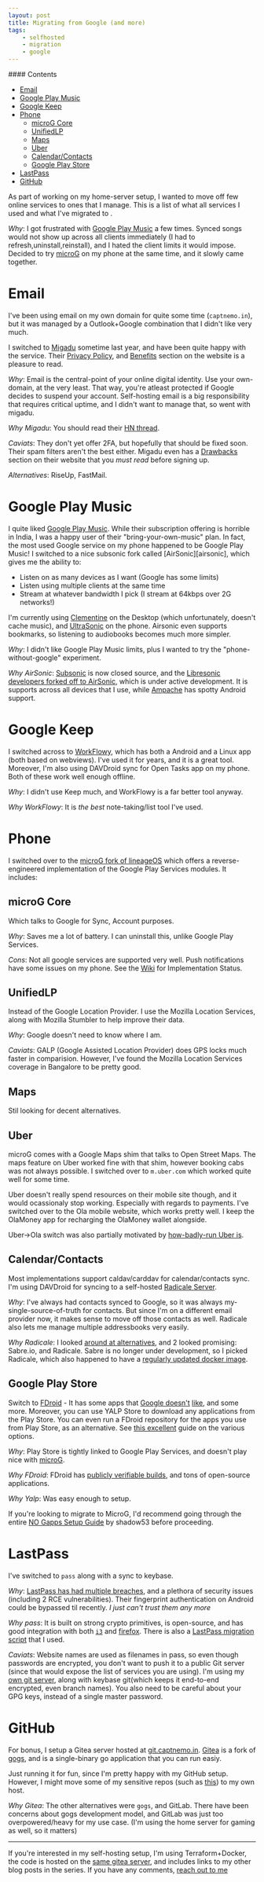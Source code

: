 ```yaml
---
layout: post
title: Migrating from Google (and more)
tags: 
    - selfhosted
    - migration
    - google
---
```


<div class="toc" markdown="1">
#### Contents

- [Email](#email)
- [Google Play Music](#google-play-music)
- [Google Keep](#google-keep)
- [Phone](#phone)
  * [microG Core](#microg-core)
  * [UnifiedLP](#unifiedlp)
  * [Maps](#maps)
  * [Uber](#uber)
  * [Calendar/Contacts](#calendar-contacts)
  * [Google Play Store](#google-play-store)
- [LastPass](#lastpass)
- [GitHub](#github)
</div>

As part of working on my home-server setup, I wanted to move off few online services to ones that I manage. This is a list of what all services I used and what I've migrated to . 

_Why_: I got frustrated with [Google Play Music][gpm] a few times. Synced songs would not show up across all clients immediately (I had to refresh,uninstall,reinstall), and I hated the client limits it would impose. Decided to try [microG][mg] on my phone at the same time, and it slowly came together.

# Email

I've been using email on my own domain for quite some time (`captnemo.in`), but it was managed by a Outlook+Google combination that I didn't like very much.

I switched to [Migadu][migadu] sometime last year, and have been quite happy with the service. Their [Privacy Policy](https://www.migadu.com/en/privacy.html), and [Benefits](https://www.migadu.com/en/benefits.html) section on the website is a pleasure to read.

_Why_: Email is the central-point of your online digital identity. Use your own-domain, at the very least. That way, you're atleast protected if Google decides to suspend your account. Self-hosting email is a big responsibility that requires critical uptime, and I didn't want to manage that, so went with migadu.

_Why Migadu_: You should read their [HN thread](https://news.ycombinator.com/item?id=13048334).

_Caviats_: They don't yet offer 2FA, but hopefully that should be fixed soon. Their spam filters aren't the best either. Migadu even has a [Drawbacks](https://www.migadu.com/en/drawbacks.html) section on their website that you _must read_ before signing up.

_Alternatives_: RiseUp, FastMail.

# Google Play Music

I quite liked [Google Play Music][gpm]. While their subscription offering is horrible in India, I was a happy user of their "bring-your-own-music" plan. In fact, the most used Google service on my phone happened to be Google Play Music! I switched to a nice subsonic fork called [AirSonic][airsonic], which gives me the ability to:

- Listen on as many devices as I want (Google has some limits)
- Listen using multiple clients at the same time
- Stream at whatever bandwidth I pick (I stream at 64kbps over 2G networks!)

I'm currently using [Clementine](https://www.clementine-player.org/) on the Desktop (which unfortunately, doesn't cache music), and [UltraSonic](https://github.com/ultrasonic/ultrasonic/) on the phone. Airsonic even supports bookmarks, so listening to audiobooks becomes much more simpler.

_Why_: I didn't like Google Play Music limits, plus I wanted to try the "phone-without-google" experiment.

_Why AirSonic_: [Subsonic](https://github.com/sindremehus/subsonic) is now closed source, and the [Libresonic developers forked off to AirSonic](https://www.reddit.com/r/selfhosted/comments/6saiac/airsonic_is_out/dlbea94/), which is under active development. It is supports across all devices that I use, while [Ampache][ampache] has spotty Android support.

# Google Keep

I switched across to [WorkFlowy](https://workflowy.com), which has both a Android and a Linux app (both based on webviews). I've used it for years, and it is a great tool. Moreover, I'm also using DAVDroid sync for Open Tasks app on my phone. Both of these work well enough offline.

_Why_: I didn't use Keep much, and WorkFlowy is a far better tool anyway.

_Why WorkFlowy_: It is _the best_ note-taking/list tool I've used.

# Phone

I switched over to the [microG fork of lineageOS](https://lineage.microg.org/) which offers a reverse-engineered implementation of the Google Play Services modules. It includes:

## microG Core

Which talks to Google for Sync, Account purposes.

_Why_: Saves me a lot of battery. I can uninstall this, unlike Google Play Services.

_Cons_: Not all google services are supported very well. Push notifications have some issues on my phone. See the [Wiki](https://github.com/microg/android_packages_apps_GmsCore/wiki/Implementation-Status) for Implementation Status.

## UnifiedLP

Instead of the Google Location Provider. I use the Mozilla Location Services, along with Mozilla Stumbler to help improve their data.

_Why_: Google doesn't need to know where I am.

_Caviats_: GALP (Google Assisted Location Provider) does GPS locks much faster in comparision. However, I've found the Mozilla Location Services coverage in Bangalore to be pretty good.

## Maps

Stil looking for decent alternatives.

## Uber

microG comes with a Google Maps shim that talks to Open Street Maps. The maps feature on Uber worked fine with that shim, however booking cabs was not always possible. I switched over to `m.uber.com` which worked quite well for some time.

Uber doesn't really spend resources on their mobile site though, and it would ocassionaly stop working. Especially with regards to payments. I've switched over to the Ola mobile website, which works pretty well. I keep the OlaMoney app for recharging the OlaMoney wallet alongside.

Uber->Ola switch was also partially motivated by [how-badly-run Uber is](https://www.theguardian.com/technology/2017/jun/18/uber-travis-kalanick-scandal-pr-disaster-timeline).

## Calendar/Contacts

Most implementations support caldav/carddav for calendar/contacts sync. I'm using DAVDroid for syncing to a self-hosted [Radicale Server][radicale].

_Why_: I've always had contacts synced to Google, so it was always my-single-source-of-truth for contacts. But since I'm on a different email provider now, it makes sense to move off those contacts as well. Radicale also lets me manage multiple addressbooks very easily.

_Why Radicale_: I looked [around at alternatives](https://github.com/Kickball/awesome-selfhosted#calendaring-and-contacts-management), and 2 looked promising: Sabre.io, and Radicale. Sabre is no longer under development, so I picked Radicale, which also happened to have a [regularly updated docker image](https://hub.docker.com/r/tomsquest/docker-radicale/).

## Google Play Store

Switch to [FDroid](https://f-droid.org/) - It has some apps that [Google doesn't](https://adaway.org/) [like](https://newpipe.schabi.org/), and some more. Moreover, you can use YALP Store to download any applications from the Play Store. You can even run a FDroid repository for the apps you use from Play Store, as an alternative. See [this excellent](https://shadow53.com/android/no-gapps/faq/can-i-use-the-official-play-store-with-microg/) guide on the various options.

_Why_: Play Store is tightly linked to Google Play Services, and doesn't play nice with [microG][mg].

_Why FDroid_: FDroid has [publicly verifiable builds](https://f-droid.org/wiki/page/Deterministic,_Reproducible_Builds), and tons of open-source applications.

_Why Yalp_: Was easy enough to setup.

If you're looking to migrate to MicroG, I'd recommend going through the entire [NO Gapps Setup Guide](https://shadow53.com/android/no-gapps/setup-guide/microg/) by shadow53 before proceeding.

# LastPass

I've switched to `pass` along with a sync to keybase.

_Why_: [LastPass has had multiple breaches](https://en.wikipedia.org/wiki/LastPass#Security_issues), and a plethora of security issues (including 2 RCE vulnerabilities). Their fingerprint authentication on Android could be bypassed til recently. _I just can't trust them any more_

_Why pass_: It is built on strong crypto primitives, is open-source, and has good integration with both [`i3`](https://github.com/cdown/passmenu) and [firefox](http://www.invicem.pro/pages/passff.html). There is also a [LastPass migration script](https://git.zx2c4.com/password-store/tree/contrib/importers/lastpass2pass.rb) that I used.

_Caviats_: Website names are used as filenames in pass, so even though passwords are encrypted, you don't want to push it to a public Git server (since that would expose the list of services you are using). I'm using my [own git server][git], along with keybase git(which keeps it end-to-end encrypted, even branch names). You also need to be careful about your GPG keys, instead of a single master password.

# GitHub

For bonus, I setup a Gitea server hosted at [git.captnemo.in][git]. [Gitea][gitea] is a fork of [gogs][gogs], and is a single-binary go application that you can run easiy.

Just running it for fun, since I'm pretty happy with my GitHub setup. However, I might move some of my sensitive repos (such as [this][dirlink]) to my own host.

_Why Gitea_: The other alternatives were `gogs`, and GitLab. There have been concerns about gogs development model, and GitLab was just too overpowered/heavy for my use case. (I'm using the home server for gaming as well, so it matters)

---

If you're interested in my self-hosting setup, I'm using Terraform+Docker, the code is hosted on the [same gitea server][nebula], and includes links to my other blog posts in the series. If you have any comments, [reach out to me](/contact/)

[gpm]: https://music.google.com "Google Play Music"
[mg]: https://microg.org/ "MicroG is a free-as-in-freedom re-implementation of Google’s proprietary Android user space apps and libraries."
[migadu]: http://www.migadu.com/ "Migadu is email hosting built and operated by humans"
[radicale]: Radicale "A Free and Open-Source CalDAV and CardDAV Server, runs on Python"
[git]: https://git.captnemo.in "Hosted by gitea, uptime not guaranteed"
[gitea]: https://gitea.io/en-US/
[gogs]: https://gogs.io/
[dirlink]: https://github.com/captn3m0/dir-600l "Reverse engineered firmware for my D-Link 600L router"
[nebula]: https://git.captnemo.in/nemo/nebula "If this is down, wait"
[ampache]: http://ampache.org/